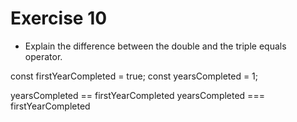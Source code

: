 # Exercise 10

* Explain the difference between the double and the triple equals operator.

const firstYearCompleted = true;
const yearsCompleted = 1;

yearsCompleted == firstYearCompleted
yearsCompleted === firstYearCompleted
